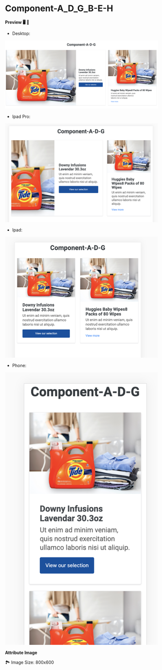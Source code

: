 # Component-A_D_G_B-E-H

**Preview 🖥 📱**

* Desktop:

![Alt text](overview/Desktop.png)

* Ipad Pro:

![Alt text](overview/Ipad-Pro.png)

* Ipad:

![Alt text](overview/IPad.png)

* Phone: 

![Alt text](overview/Iphone.png)

**Attribute Image**

🏞 Image Size: 800x600
